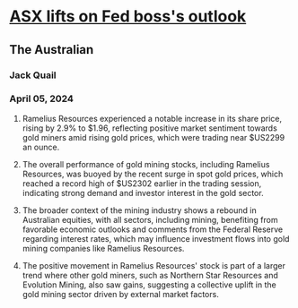 # [ASX lifts on Fed boss's outlook](https://advance.lexis.com/api/document?collection=news&id=urn:contentItem:6BR1-W3J1-F0JP-W13Y-00000-00&context=1519360)
## The Australian
### Jack Quail
### April 05, 2024

1. Ramelius Resources experienced a notable increase in its share price, rising by 2.9% to $1.96, reflecting positive market sentiment towards gold miners amid rising gold prices, which were trading near $US2299 an ounce.

2. The overall performance of gold mining stocks, including Ramelius Resources, was buoyed by the recent surge in spot gold prices, which reached a record high of $US2302 earlier in the trading session, indicating strong demand and investor interest in the gold sector.

3. The broader context of the mining industry shows a rebound in Australian equities, with all sectors, including mining, benefiting from favorable economic outlooks and comments from the Federal Reserve regarding interest rates, which may influence investment flows into gold mining companies like Ramelius Resources.

4. The positive movement in Ramelius Resources' stock is part of a larger trend where other gold miners, such as Northern Star Resources and Evolution Mining, also saw gains, suggesting a collective uplift in the gold mining sector driven by external market factors.